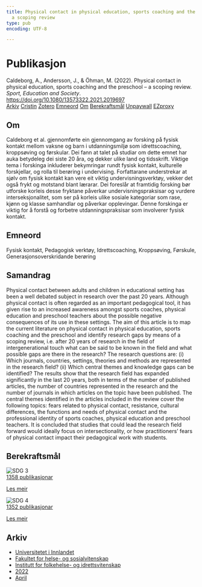 ```yaml
---
title: Physical contact in physical education, sports coaching and the preschool –
  a scoping review
type: pub
encoding: UTF-8

---
```

<h1>Publikasjon</h1>
<article id="csl-bib-container-2TRSTXI8" class="csl-bib-container">
  <div class="csl-bib-body"> <div class="csl-entry">Caldeborg, A., Andersson, J., &#38; Öhman, M. (2022). Physical contact in physical education, sports coaching and the preschool – a scoping review. <i>Sport, Education and Society</i>. <a href="https://doi.org/10.1080/13573322.2021.2019697">https://doi.org/10.1080/13573322.2021.2019697</a></div> </div>
  <div class="csl-bib-buttons">
    <a href="#taxonomy-article-2TRSTXI8" alt="archive" class="csl-bib-button">Arkiv</a>
    <a href="https://app.cristin.no/results/show.jsf?id=2014478" alt="Cristin" class="csl-bib-button">Cristin</a>
    <a href="http://zotero.org/groups/5881554/items/2TRSTXI8" alt="Zotero" class="csl-bib-button">Zotero</a>
    <a href="#keywords-article-2TRSTXI8" alt="keywords" class="csl-bib-button">Emneord</a>
    <a href="#about-article-2TRSTXI8" alt="about_pub" class="csl-bib-button">Om</a>
    <a href="#sdg-article-2TRSTXI8" alt="sdg" class="csl-bib-button">Berekraftsmål</a>
    <a href="https://doi.org/10.1080/13573322.2021.2019697" alt="Unpaywall" class="csl-bib-button">Unpaywall</a>
    <a href="https://doi.org/10.1080/13573322.2021.2019697" alt="EZproxy" class="csl-bib-button">EZproxy</a>
  </div>
  <div id="csl-bib-meta-container-2TRSTXI8"></div>
</article>
<div id="csl-bib-meta-2TRSTXI8" class="csl-bib-meta">
  <article id="about-article-2TRSTXI8" class="about_pub-article">
    <h1>Om</h1>
    Caldeborg et al. gjennomførte ein gjennomgang av forsking på fysisk kontakt mellom vaksne og barn i utdanningsmiljø som idrettscoaching, kroppsøving og førskular. Dei fann at talet på studiar om dette emnet har auka betydeleg dei siste 20 åra, og dekker ulike land og tidsskrift. Viktige tema i forskinga inkluderer bekymringar rundt fysisk kontakt, kulturelle forskjellar, og rolla til berøring i undervising. Forfattarane understrekar at sjølv om fysisk kontakt kan vere eit viktig undervisningsverktøy, vekker det også frykt og motstand blant lærarar. Dei foreslår at framtidig forsking bør utforske korleis desse fryktane påverkar undervisningspraksisar og vurdere interseksjonalitet, som ser på korleis ulike sosiale kategoriar som rase, kjønn og klasse samhandlar og påverkar opplevingar. Denne forskinga er viktig for å forstå og forbetre utdanningspraksisar som involverer fysisk kontakt.
  </article>
  <article id="keywords-article-2TRSTXI8" class="keywords-article">
    <h1>Emneord</h1>
    Fysisk kontakt, Pedagogisk verktøy, Idrettscoaching, Kroppsøving, Førskule, Generasjonsoverskridande berøring
  </article>
  <article id="abstract-article-2TRSTXI8" class="abstract-article">
    <h1>Samandrag</h1>
    Physical contact between adults and children in educational setting has been a well debated subject in research over the past 20 years. Although physical contact is often regarded as an important pedagogical tool, it has given rise to an increased awareness amongst sports coaches, physical education and preschool teachers about the possible negative consequences of its use in these settings. The aim of this article is to map the current literature on physical contact in physical education, sports coaching and the preschool and identify research gaps by means of a scoping review, i.e. after 20 years of research in the field of intergenerational touch what can be said to be known in the field and what possible gaps are there in the research? The research questions are: (i) Which journals, countries, settings, theories and methods are represented in the research field? (ii) Which central themes and knowledge gaps can be identified? The results show that the research field has expanded significantly in the last 20 years, both in terms of the number of published articles, the number of countries represented in the research and the number of journals in which articles on the topic have been published. The central themes identified in the articles included in the review cover the following topics: fears related to physical contact, resistance, cultural differences, the functions and needs of physical contact and the professional identity of sports coaches, physical education and preschool teachers. It is concluded that studies that could lead the research field forward would ideally focus on intersectionality, or how practitioners’ fears of physical contact impact their pedagogical work with students.
  </article>
  <article id="sdg-article-2TRSTXI8" class="sdg-article">
    <h1>Berekraftsmål</h1>
    <div class="sdg-container"><div id="sdg3" class="sdg">
        <img src="{{< params subfolder >}}images/sdg/sdg03_nn.png" class="image" alt="SDG 3">
        <div class="sdg-overlay">
          <a href="{{< params subfolder >}}nn/archive/?sdg=3#archive" class="sdg-publication-count"><span>1358</span> publikasjonar</a>
          <p><a href="https://fn.no/om-fn/fns-baerekraftsmaal/god-helse-og-livskvalitet?lang=nno-NO" class="sdg-read-more">Les meir</a></p>
        </div>
      </div> <div id="sdg4" class="sdg">
        <img src="{{< params subfolder >}}images/sdg/sdg04_nn.png" class="image" alt="SDG 4">
        <div class="sdg-overlay">
          <a href="{{< params subfolder >}}nn/archive/?sdg=4#archive" class="sdg-publication-count"><span>1352</span> publikasjonar</a>
          <p><a href="https://fn.no/om-fn/fns-baerekraftsmaal/god-utdanning?lang=nno-NO" class="sdg-read-more">Les meir</a></p>
        </div>
      </div></div>
  </article>
  <article id="taxonomy-article-2TRSTXI8" class="taxonomy-article">
    <h1>Arkiv</h1>
    <ul>
      <li><a href="{{< params subfolder >}}nn/archive/?key=3DCRN523">Universitetet i Innlandet</a></li>
      <li><a href="{{< params subfolder >}}nn/archive/?key=IDKFS3MX">Fakultet for helse- og sosialvitenskap</a></li>
      <li><a href="{{< params subfolder >}}nn/archive/?key=FJXE3Z8X">Institutt for folkehelse- og idrettsvitenskap</a></li>
      <li><a href="{{< params subfolder >}}nn/archive/?key=P2L6JC54">2022</a></li>
      <li><a href="{{< params subfolder >}}nn/archive/?key=ACZJMHMJ">April</a></li>
    </ul>
  </article>
</div>
